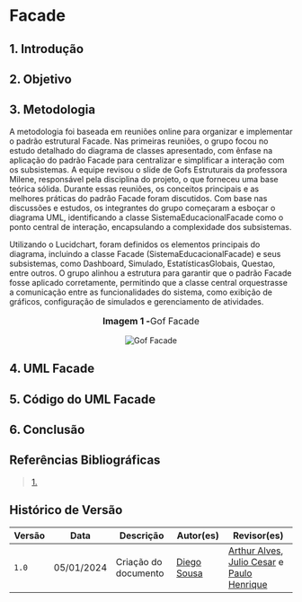 # **Facade**

## **1. Introdução**

## **2. Objetivo**

## **3. Metodologia**
A metodologia foi baseada em reuniões online para organizar e implementar o padrão estrutural Facade. Nas primeiras reuniões, o grupo focou no estudo detalhado do diagrama de classes apresentado, com ênfase na aplicação do padrão Facade para centralizar e simplificar a interação com os subsistemas. A equipe revisou o slide de Gofs Estruturais da professora Milene, responsável pela disciplina do projeto, o que forneceu uma base teórica sólida. Durante essas reuniões, os conceitos principais e as melhores práticas do padrão Facade foram discutidos. Com base nas discussões e estudos, os integrantes do grupo começaram a esboçar o diagrama UML, identificando a classe SistemaEducacionalFacade como o ponto central de interação, encapsulando a complexidade dos subsistemas.

Utilizando o Lucidchart, foram definidos os elementos principais do diagrama, incluindo a classe Facade (SistemaEducacionalFacade) e seus subsistemas, como Dashboard, Simulado, EstatísticasGlobais, Questao, entre outros. O grupo alinhou a estrutura para garantir que o padrão Facade fosse aplicado corretamente, permitindo que a classe central orquestrasse a comunicação entre as funcionalidades do sistema, como exibição de gráficos, configuração de simulados e gerenciamento de atividades.


<center>
<div style="max-width:800px;">
<figure markdown>
<font size="3"><p style="text-align: center"><b>Imagem 1 -</b>Gof Facade</p></font>

![Gof Facade](../../assets/GoF-Facade.png)

</figure>
</div>
</center>

## **4. UML Facade**



## **5. Código do UML Facade**

## **6. Conclusão**


## **Referências Bibliográficas**

> <a id="REF1" href="#anchor_1">1.</a> 


## **Histórico de Versão**

| Versão | Data | Descrição | Autor(es) | Revisor(es) |
| ------ | ---- | --------- | --------- | ---------- |
| `1.0`  | 05/01/2024 | Criação do documento  | [Diego Sousa](https://github.com/DiegoSousaLeite) | [Arthur Alves](https://github.com/arthrok), [Julio Cesar](https://github.com/julio-dourado) e [Paulo Henrique](https://github.com/paulomh)|
